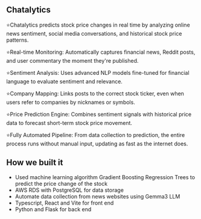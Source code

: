 ## Chatalytics
⭐️Chatalytics predicts stock price changes in real time by analyzing online news sentiment, social media conversations, and historical stock price patterns.<br>

⭐️Real-time Monitoring: Automatically captures financial news, Reddit posts, and user commentary the moment they're published.<br>

⭐️Sentiment Analysis: Uses advanced NLP models fine-tuned for financial language to evaluate sentiment and relevance.<br>

⭐️Company Mapping: Links posts to the correct stock ticker, even when users refer to companies by nicknames or symbols.<br>

⭐️Price Prediction Engine: Combines sentiment signals with historical price data to forecast short-term stock price movement.<br>

⭐️Fully Automated Pipeline: From data collection to prediction, the entire process runs without manual input, updating as fast as the internet does.

## How we built it
- Used machine learning algorithm Gradient Boosting Regression Trees to predict the price change of the stock
- AWS RDS with PostgreSQL for data storage
- Automate data collection from news websites using Gemma3 LLM
- Typescript, React and Vite for front end
- Python and Flask for back end
